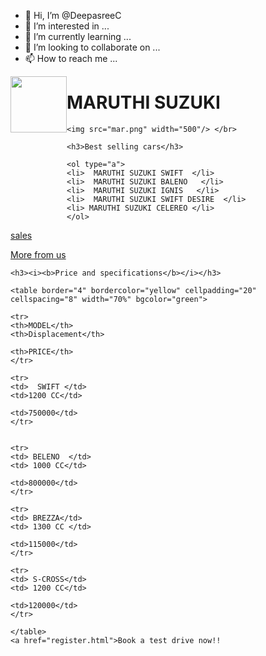 - 👋 Hi, I’m @DeepasreeC
- 👀 I’m interested in ...
- 🌱 I’m currently learning ...
- 💞️ I’m looking to collaborate on ...
- 📫 How to reach me ...

<!---
DeepasreeC/DeepasreeC is a ✨ special ✨ repository because its `README.md` (this file) appears on your GitHub profile.
You can click the Preview link to take a look at your changes.
--->
<!DOCTYPE html>
<html>
 <head>
   <title>MARUTHI SUZUKI</title>
 </head>
<body>
    <img src="logo.png" width="90" style="float:left" />
    <h1>MARUTHI SUZUKI</h1>
   
    <img src="mar.png" width="500"/> </br>
   
    <h3>Best selling cars</h3>
  
    <ol type="a">
    <li>  MARUTHI SUZUKI SWIFT  </li>
    <li>  MARUTHI SUZUKI BALENO   </li>
    <li>  MARUTHI SUZUKI IGNIS   </li>
    <li>  MARUTHI SUZUKI SWIFT DESIRE  </li>
    <li> MARUTHI SUZUKI CELEREO </li>
    </ol>
    
   <a href="upcoming.html">sales</a>  </br>
   
   <a href="visit.html">More from us</a>

   
   <!DOCTYPE html>
<html>
 <head>
   <title> MARUTHI SUZUKI   </title>
 </head>
<body>

    <h3><i><b>Price and specifications</b></i></h3>

    <table border="4" bordercolor="yellow" cellpadding="20" cellspacing="8" width="70%" bgcolor="green">
   
    <tr>
    <th>MODEL</th>
    <th>Displacement</th>
   
    <th>PRICE</th>
    </tr>

    <tr>
    <td>  SWIFT </td>
    <td>1200 CC</td>
   
    <td>750000</td>
    </tr>

    
    <tr>
    <td> BELENO  </td>
    <td> 1000 CC</td>
   
    <td>800000</td>
    </tr>

    <tr>
    <td> BREZZA</td>
    <td> 1300 CC </td>
   
    <td>115000</td>
    </tr>

    <tr>
    <td> S-CROSS</td>
    <td> 1200 CC</td>
    
    <td>120000</td>
    </tr>

    </table>
    <a href="register.html">Book a test drive now!!
</a>
    
</body>
</html>

    


    
    
</body>
</html>
